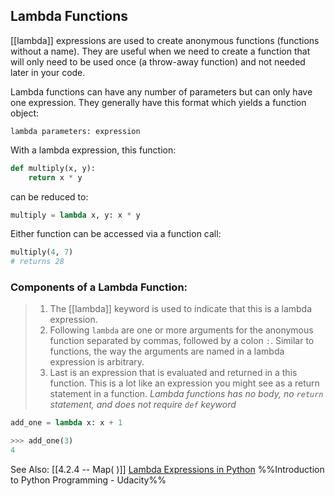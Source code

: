 ## Lambda Functions
[[lambda]] expressions are used to create anonymous functions (functions without a name). They are useful when we need to create a function that will only need to be used once (a throw-away function) and not needed later in your code.

Lambda functions can have any number of parameters but can only have one expression. 
They generally have this format which yields a function object:

`lambda parameters: expression`

With a lambda expression, this function:
```py
def multiply(x, y):
	return x * y
```
can be reduced to:
```py
multiply = lambda x, y: x * y
```

Either function can be accessed via a function call:
```py
multiply(4, 7)
# returns 28
```

### Components of a Lambda Function:
> 1. The  [[lambda]] keyword is used to indicate that this is a lambda expression.
> 2. Following `lambda` are one or more arguments for the anonymous function separated by commas, followed by a colon `:`. Similar to functions, the way the arguments are named in a lambda expression is arbitrary.
> 3. Last is an expression that is evaluated and returned in a this function. This is a lot like an expression you might see as a return statement in a function.
> *Lambda functions has no body, no `return` statement, and does not require `def` keyword*

```py
add_one = lambda x: x + 1

>>> add_one(3)
4
```

See Also: 
[[4.2.4 -- Map( )]]
[Lambda Expressions in Python](https://towardsdatascience.com/lambda-expressions-in-python-9ad476c75438)
%%Introduction to Python Programming - Udacity%%